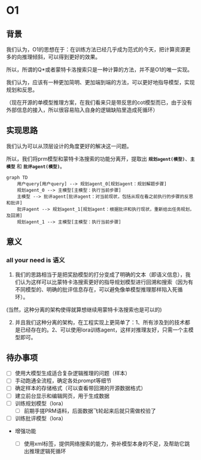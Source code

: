 # O1

## 背景
我们认为，O1的思想在于：在训练方法已经几乎成为范式的今天，把计算资源更多的向推理倾斜，可以得到更好的效果。

所以，所谓的Q*或者蒙特卡洛搜索只是一种计算的方法，并不是O1的唯一实现。

我们认为，应该有一种更加简明、更加端到端的方法，可以更好地指导模型，实现规划和反思。

（现在开源的单模型推理方案，在我们看来只是带反思的cot模型而已，由于没有外部信息的接入，所以很容易陷入自身的逻辑缺陷里造成死循环）

## 实现思路
我们认为可以从顶层设计的角度更好的解决这一问题。

所以，我们将prm模型和蒙特卡洛搜索的功能分离开，提取出 **`规划agent(模型)`**、**`主模型`** 和 **`批评agent(模型)`**。

```mermaid
graph TD
    用户query[用户query] --> 规划agent_0[规划agent：规划解题步骤]
    规划agent_0 --> 主模型[主模型：执行当前步骤]
    主模型 --> 批评agent[批评agent：对当前现状，包括从现在看之前执行的步骤的反思和批评]
    批评agent --> 规划agent_1[规划agent：根据批评和执行现状，重新给出任务规划，及回溯]
    规划agent_1 --> 主模型[主模型：执行当前步骤]
```

## 意义
### all your need is 语义
1. 我们的思路相当于是把奖励模型的打分变成了明确的文本（即语义信息），我们认为这样可以比蒙特卡洛搜索更好的指导规划模型进行回溯和搜索（因为有不同模型的、明确的批评信息存在，可以避免像单模型推理那样陷入死循环）。

(当然，这种分离的架构使得就算想继续用蒙特卡洛搜索也是可以的)

2. 并且我们这种分离的架构，在工程实现上更简单了：1、所有涉及到的技术都是已经存在的。2、可以使用lora训练agent，这样对推理友好，只需一个主模型即可。


## 待办事项
- [ ] 使用大模型生成适合复杂逻辑推理的问题（样本）
- [ ] 手动跑通全流程，确定各处prompt等细节
- [ ] 确定样本的存储格式（可以查看带回溯的开源数据格式）
- [ ] 建立前台显示和编辑网页，用于生成数据
- [ ] 训练规划模型（lora）
  - [ ] 前期手搓PRM语料，后面数据飞轮起来后就只需做校验了
- [ ] 训练批评模型（lora）
- 增强功能
  - [ ] 使用xml标签，提供网络搜索的能力，弥补模型本身的不足，及帮助它跳出推理逻辑死循环

